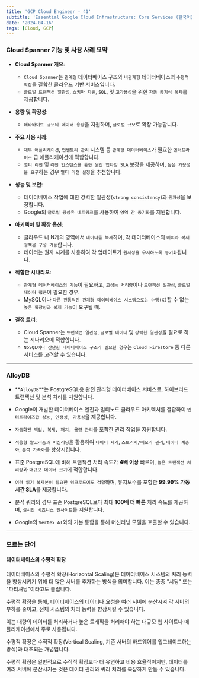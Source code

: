 ```yaml
---
title: 'GCP Cloud Engineer - 41'
subtitle: 'Essential Google Cloud Infrastructure: Core Services (한국어) - Cloud Spanner / AlloyDB'
date: '2024-04-16'
tags: [Cloud, GCP]
---
```



### Cloud Spanner 기능 및 사용 사례 요약

- **Cloud Spanner 개요**:
  - `Cloud Spanner`는 `관계형` 데이터베이스 구조와 `비관계형` 데이터베이스의 `수평적 확장`을 결합한 클라우드 기반 서비스입니다.
  - `글로벌 트랜잭션 일관성`, `스키마 지원`, `SQL`, 및 `고가용성`을 위한 `자동 동기식 복제`를 제공합니다.

- **용량 및 확장성**:
  - `페타바이트 규모의 데이터 용량`을 지원하며, `글로벌 규모`로 확장 가능합니다.

- **주요 사용 사례**:
  - `재무 애플리케이션`, `인벤토리 관리` 시스템 등 `관계형 데이터베이스`가 필요한 `엔터프라이즈` 급 애플리케이션에 적합합니다.
  - `멀티 리전` 및 `리전 인스턴스를 통한 월간 업타임 SLA` 보장을 제공하며, `높은 가용성을 요구`하는 경우 `멀티 리전 설정`을 추천합니다.

- **성능 및 보안**:
  - 데이터베이스 작업에 대한 강력한 일관성(`strong consistency`)과 `원자성`을 보장합니다.
  - Google의 `글로벌 광섬유 네트워크`를 사용하여 `영역 간 동기화`를 지원합니다.

- **아키텍처 및 확장 옵션**:
  - 클라우드 내 N개의 영역에서 `데이터를 복제`하며, 각 데이터베이스의 `배치와 복제 정책은 구성 가능`합니다.
  - 데이터는 원자 시계를 사용하여 각 업데이트가 `원자성을 유지하도록 동기화`됩니다.

- **적합한 시나리오**:
  - `관계형 데이터베이스의 기능`이 필요하고, `고성능 처리량`이나 `트랜잭션 일관성`, `글로벌 데이터 접근`이 필요한 경우.
  - MySQL이나 `다른 전통적인 관계형 데이터베이스 시스템으로는 수행(X)`할 수 없는 `높은 확장성과 복제 기능`이 요구될 때.

- **결정 트리**:
  - Cloud Spanner는 `트랜잭션 일관성`, `글로벌 데이터` 및 `강력한 일관성`을 필요로 하는 시나리오에 적합합니다.
  - `NoSQL이나 간단한 데이터베이스 구조가 필요한 경우`는 `Cloud Firestore` 등 다른 서비스를 고려할 수 있습니다.


----------------------

### AlloyDB


- **`AlloyDB`**는 PostgreSQL용 완전 관리형 데이터베이스 서비스로, 하이브리드 트랜잭션 및 분석 처리를 지원합니다.

- Google이 개발한 데이터베이스 엔진과 멀티노드 클라우드 아키텍처를 결합하여 `엔터프라이즈급 성능, 안정성, 가용성`을 제공합니다.

- `자동화된 백업, 복제, 패치, 용량 관리`를 포함한 관리 작업을 지원합니다.

- `적응형 알고리즘과 머신러닝`을 활용하여 `데이터 제거`, `스토리지/메모리 관리`, `데이터 계층화`, `분석 가속화`를 향상시킵니다.

- 표준 PostgreSQL에 비해 트랜잭션 처리 속도가 **4배 이상** 빠르며, `높은 트랜잭션 처리량`과 `대규모 데이터 크기`에 적합합니다.

- `여러 읽기 복제본이 필요한 워크로드에도 적합`하며, 유지보수를 포함한 **99.99% 가동시간 SLA**를 제공합니다.

- 분석 쿼리의 경우 표준 PostgreSQL보다 최대 **100배 더 빠른** 처리 속도를 제공하며, `실시간 비즈니스 인사이트`를 지원합니다.

- Google의 `Vertex AI`와의 기본 통합을 통해 머신러닝 모델을 호출할 수 있습니다.


-----------------

### 모르는 단어

#### 데이터베이스의 수평적 확장

데이터베이스의 수평적 확장(Horizontal Scaling)은 데이터베이스 시스템의 처리 능력을 향상시키기 위해 더 많은 서버를 추가하는 방식을 의미합니다. 이는 종종 "샤딩" 또는 "파티셔닝"이라고도 불립니다.

수평적 확장을 통해, 데이터베이스의 데이터나 요청을 여러 서버에 분산시켜 각 서버의 부하를 줄이고, 전체 시스템의 처리 능력을 향상시킬 수 있습니다. 

이는 대량의 데이터를 처리하거나 높은 트래픽을 처리해야 하는 대규모 웹 사이트나 애플리케이션에서 주로 사용됩니다.

수평적 확장은 수직적 확장(Vertical Scaling, 기존 서버의 하드웨어를 업그레이드하는 방식)과 대조되는 개념입니다. 

수평적 확장은 일반적으로 수직적 확장보다 더 유연하고 비용 효율적이지만, 데이터를 여러 서버에 분산시키는 것은 데이터 관리와 쿼리 처리를 복잡하게 만들 수 있습니다.
